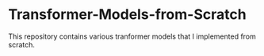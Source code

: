 # Transformer-Models-from-Scratch
This repository contains various tranformer models that I implemented from scratch. 
